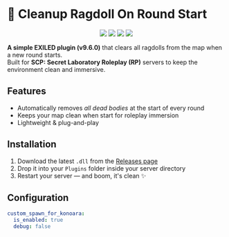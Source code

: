 # 🧹 Cleanup Ragdoll On Round Start

<p align="center">
  <img src="https://img.shields.io/github/downloads/Konoaru384/CleanupRagdollOnRoundStart/total?style=for-the-badge" />
  <img src="https://img.shields.io/badge/EXILED-9.6.0-blueviolet?style=for-the-badge" />
  <img src="https://img.shields.io/badge/RP%20Friendly-%E2%9C%94-lightgreen?style=for-the-badge" />
  <a href="https://discord.gg/vxGeGFr5Bc">
    <img src="https://img.shields.io/badge/Discord-Join%20Us-7289DA?style=for-the-badge&logo=discord" />
  </a>
</p>

**A simple EXILED plugin (v9.6.0)** that clears all ragdolls from the map when a new round starts.  
Built for **SCP: Secret Laboratory Roleplay (RP)** servers to keep the environment clean and immersive.


## Features

-  Automatically removes *all dead bodies* at the start of every round
-  Keeps your map clean when start for roleplay immersion
-  Lightweight & plug-and-play

##  Installation

1. Download the latest `.dll` from the [Releases page](https://github.com/Konoaru384/CleanupRagdollOnRoundStart/releases)
2. Drop it into your `Plugins` folder inside your server directory
3. Restart your server — and boom, it's clean ✨

## Configuration

```yaml
custom_spawn_for_konoara:
  is_enabled: true
  debug: false
